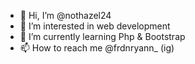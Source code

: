 - 👋 Hi, I’m @nothazel24
- 👀 I’m interested in web development 
- 🌱 I’m currently learning Php & Bootstrap 
- 📫 How to reach me @frdnryann_ (ig)
